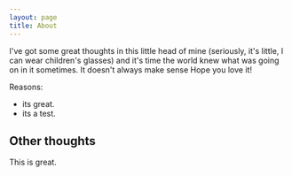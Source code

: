 ```yaml
---
layout: page
title: About
---
```


I've got some great thoughts in this little head of mine (seriously, it's little, I can wear children's glasses) 
and it's time the world knew what was going on in it sometimes. It doesn't always make sense
Hope you love it!

Reasons:
- its great.
- its a test.

## Other thoughts

This is great.
